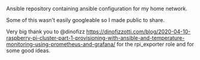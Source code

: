 Ansible repository containing ansible configuration for my home network.

Some of this wasn't easily googleable so I made public to share.

Very big thank you to @dinofizz https://dinofizzotti.com/blog/2020-04-10-raspberry-pi-cluster-part-1-provisioning-with-ansible-and-temperature-monitoring-using-prometheus-and-grafana/ for the rpi_exporter role and for some good ideas.
